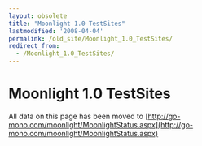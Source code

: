 ```yaml
---
layout: obsolete
title: "Moonlight 1.0 TestSites"
lastmodified: '2008-04-04'
permalink: /old_site/Moonlight_1.0_TestSites/
redirect_from:
  - /Moonlight_1.0_TestSites/
---
```


Moonlight 1.0 TestSites
=======================

All data on this page has been moved to [http://go-mono.com/moonlight/MoonlightStatus.aspx](http://go-mono.com/moonlight/MoonlightStatus.aspx)


